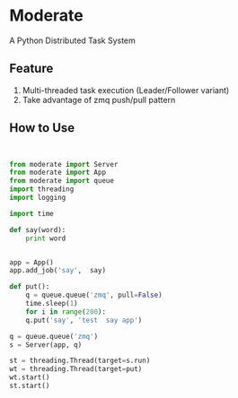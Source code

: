 Moderate
==========

A Python Distributed Task System 

Feature
----------

1. Multi-threaded task execution (Leader/Follower variant)
2. Take advantage of zmq push/pull pattern 

How to Use
-------------

```python


from moderate import Server
from moderate import App
from moderate import queue
import threading
import logging

import time 

def say(word):
    print word


app = App()
app.add_job('say',  say)

def put():
    q = queue.queue('zmq', pull=False)
    time.sleep(1)
    for i in range(200):
    q.put('say', 'test  say app')

q = queue.queue('zmq')
s = Server(app, q)

st = threading.Thread(target=s.run)
wt = threading.Thread(target=put)
wt.start()
st.start()

```